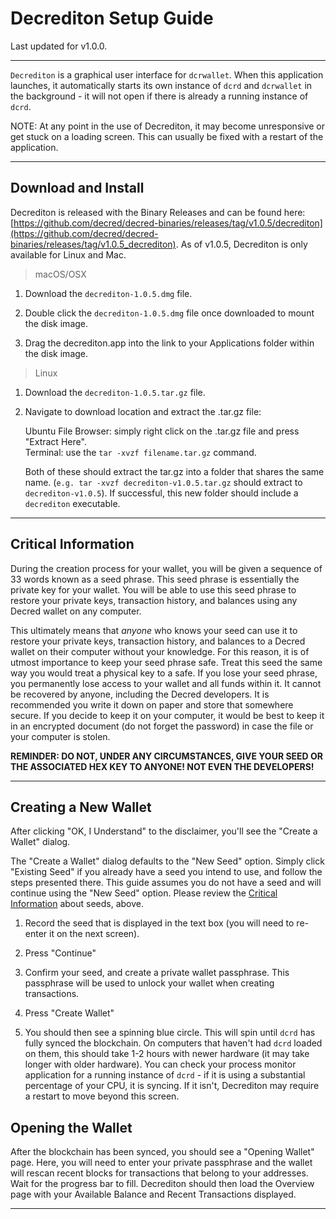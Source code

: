 # **Decrediton Setup Guide**

Last updated for v1.0.0.

---

`Decrediton` is a graphical user interface for `dcrwallet`. When this application launches, it automatically starts its own instance of `dcrd` and `dcrwallet` in the background - it will not open if there is already a running instance of `dcrd`.

NOTE: At any point in the use of Decrediton, it may become unresponsive or get stuck on a loading screen. This can usually be fixed with a restart of the application.

---

## **Download and Install** ##

Decrediton is released with the Binary Releases and can be found here: [https://github.com/decred/decred-binaries/releases/tag/v1.0.5/decrediton](https://github.com/decred/decred-binaries/releases/tag/v1.0.5_decrediton). As of v1.0.5, Decrediton is only available for Linux and Mac.

> macOS/OSX

1. Download the `decrediton-1.0.5.dmg` file.

2. Double click the `decrediton-1.0.5.dmg` file once downloaded to mount the disk image.

3. Drag the decrediton.app into the link to your Applications folder within the disk image.

> Linux

1. Download the `decrediton-1.0.5.tar.gz` file.

2. Navigate to download location and extract the .tar.gz file:

    Ubuntu File Browser: simply right click on the .tar.gz file and press "Extract Here". <br />
    Terminal: use the `tar -xvzf filename.tar.gz` command.

    Both of these should extract the tar.gz into a folder that shares the same name. (`e.g. tar -xvzf decrediton-v1.0.5.tar.gz` should extract to `decrediton-v1.0.5`). If successful, this new folder should include a `decrediton` executable.

---

## **Critical Information**

During the creation process for your wallet, you will be given a sequence of 33 words known as a seed phrase. This seed phrase is essentially the private key for your wallet. You will be able to use this seed phrase to restore your private keys, transaction history, and balances using any Decred wallet on any computer. 

This ultimately means that *anyone* who knows your seed can use it to restore your private keys, transaction history, and balances to a Decred wallet on their computer without your knowledge. For this reason, it is of utmost importance to keep your seed phrase safe. Treat this seed the same way you would treat a physical key to a safe. If you lose your seed phrase, you permanently lose access to your wallet and all funds within it. It cannot be recovered by anyone, including the Decred developers. It is recommended you write it down on paper and store that somewhere secure. If you decide to keep it on your computer, it would be best to keep it in an encrypted document (do not forget the password) in case the file or your computer is stolen.

**REMINDER: DO NOT, UNDER ANY CIRCUMSTANCES, GIVE YOUR SEED OR THE ASSOCIATED HEX KEY TO ANYONE! NOT EVEN THE DEVELOPERS!**

---

## **Creating a New Wallet**

After clicking "OK, I Understand" to the disclaimer, you'll see the "Create a Wallet" dialog.

The "Create a Wallet" dialog defaults to the "New Seed" option. Simply click "Existing Seed" if you already have a seed you intend to use, and follow the steps presented there. This guide assumes you do not have a seed and will continue using the "New Seed" option. Please review the [Critical Information](#critical-information) about seeds, above.

1. Record the seed that is displayed in the text box (you will need to re-enter it on the next screen).

2. Press "Continue"

3. Confirm your seed, and create a private wallet passphrase. This passphrase will be used to unlock your wallet when creating transactions.

4. Press "Create Wallet"

5. You should then see a spinning blue circle. This will spin until `dcrd` has fully synced the blockchain. On computers that haven't had `dcrd` loaded on them, this should take 1-2 hours with newer hardware (it may take longer with older hardware). You can check your process monitor application for a running instance of `dcrd` - if it is using a substantial percentage of your CPU, it is syncing. If it isn't, Decrediton may require a restart to move beyond this screen.

## **Opening the Wallet**

After the blockchain has been synced, you should see a "Opening Wallet" page. Here, you will need to enter your private passphrase and the wallet will rescan recent blocks for transactions that belong to your addresses. Wait for the progress bar to fill. Decrediton should then load the Overview page with your Available Balance and Recent Transactions displayed.

---
